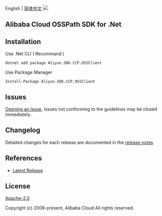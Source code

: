 English | [简体中文](README-CN.md)
![](https://aliyunsdk-pages.alicdn.com/icons/AlibabaCloud.svg)

## Alibaba Cloud OSSPath SDK for .Net

## Installation

Use .Net CLI ( Recommand )

    dotnet add package Aliyun.SDK.CCP.OSSClient

Use Package Manager

    Install-Package Aliyun.SDK.CCP.OSSClient

## Issues
[Opening an Issue](https://github.com/aliyun/aliyun-ccp/issues/new), Issues not conforming to the guidelines may be closed immediately.

## Changelog
Detailed changes for each release are documented in the [release notes](./ChangeLog.md).

## References
* [Latest Release](https://github.com/aliyun/aliyun-ccp/tree/master/osspath-sdk/cs)

## License
[Apache-2.0](http://www.apache.org/licenses/LICENSE-2.0)

Copyright (c) 2009-present, Alibaba Cloud All rights reserved.